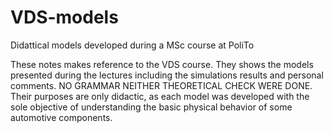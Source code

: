 # VDS-models
Didattical models developed during a MSc course at PoliTo

These notes makes reference to the VDS course. They shows the models presented during the lectures including the simulations results and personal comments. 
NO GRAMMAR NEITHER THEORETICAL CHECK WERE DONE.
Their purposes are only didactic, as each model was developed with the sole objective of understanding the basic physical behavior of some automotive components.
